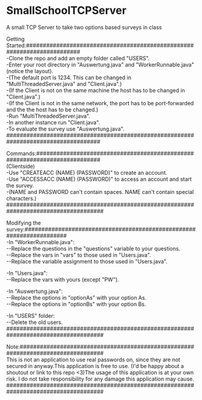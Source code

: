 # SmallSchoolTCPServer
A small TCP Server to take two options based surveys in class


Getting Started:########################################################################                               
-Clone the repo and add an empty folder called "USERS".                                                        
-Enter your root directory in "Auswertung.java" and "WorkerRunnable.java" (notice the layout).                 
-(The default port is 1234. This can be changed in "MultiThreadedServer.java" and "Client.java".)              
-(If the Client is not on the same machine the host has to be changed in "Client.java".)                       
-(If the Client is not in the same network, the port has to be port-forwarded and the the host has to be changed.)    
-Run "MultiThreadedServer.java".                                                                                  
-In another instance run "Client.java".                                                                           
-To evaluate the survey use "Auswertung.java".
####################################################################################

Commands:###########################################################################                               
(Clientside)                                                                                                        
-Use "CREATEACC (NAME) (PASSWORD)" to create an account.                                                         
-Use "ACCESSACC (NAME) (PASSWORD)" to access an account and start the survey.                                     
-(NAME and PASSWORD can't contain spaces. NAME can't contain special characters.)                                      
#####################################################################################


Modifying the survey:#####################################################################                             
-In "WorkerRunnable.java":                                                                                          
    --Replace the questions in the "questions" variable to your questions.                                             
    --Replace the vars in "vars" to those used in "Users.java".                                                              
    --Replace the variable assignment to those used in "Users.java".                                                   
    
-In "Users.java":                                                                                                         
    --Replace the vars with yours (except "PW").                                                                  
    
-In "Auswertung.java":                                                                                              
    --Replace the options in "optionAs" with your option As.                                                        
    --Replace the options in "optionBs" with your option Bs.                                                                
    
-In "USERS" folder:                                                                                          
    --Delete the old users.                                                                                
#####################################################################################

Note:#################################################################################                             
This is not an application to use real passwords on, since they are not secured 
in anyway.This application is free to use. (I'd be happy about a shoutout or 
link to this repo <3)The usage of this application is at your own risk. I do 
not take responsibility for any damage this application may cause.                                                          
#####################################################################################

